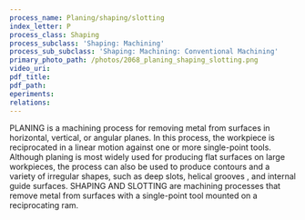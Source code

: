 ```yaml
---
process_name: Planing/shaping/slotting
index_letter: P
process_class: Shaping
process_subclass: 'Shaping: Machining'
process_sub_subclass: 'Shaping: Machining: Conventional Machining'
primary_photo_path: /photos/2068_planing_shaping_slotting.png
video_uri:
pdf_title:
pdf_path:
eperiments:
relations:
---
```


PLANING is a machining process for removing metal from surfaces in horizontal, vertical, or angular planes. In this process, the workpiece is reciprocated in a linear motion against one or more single-point tools. Although planing is most widely used for producing flat surfaces on large workpieces, the process can also be used to produce contours and a variety of irregular shapes, such as deep slots, helical grooves , and internal guide surfaces. SHAPING AND SLOTTING are machining processes that remove metal from surfaces with a single-point tool mounted on a reciprocating ram.
